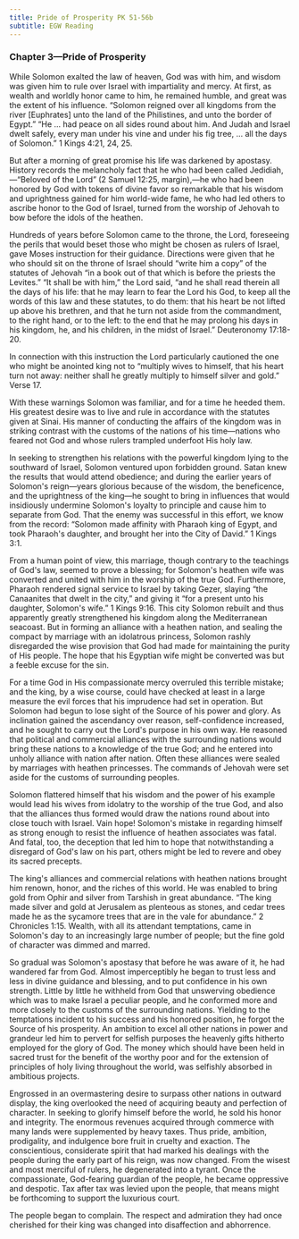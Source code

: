 ```yaml
---
title: Pride of Prosperity PK 51-56b
subtitle: EGW Reading
---
```


### Chapter 3—Pride of Prosperity

While Solomon exalted the law of heaven, God was with him, and wisdom was given him to rule over Israel with impartiality and mercy. At first, as wealth and worldly honor came to him, he remained humble, and great was the extent of his influence. “Solomon reigned over all kingdoms from the river \[Euphrates\] unto the land of the Philistines, and unto the border of Egypt.” “He ... had peace on all sides round about him. And Judah and Israel dwelt safely, every man under his vine and under his fig tree, ... all the days of Solomon.” 1 Kings 4:21, 24, 25.

But after a morning of great promise his life was darkened by apostasy. History records the melancholy fact that he who had been called Jedidiah,—“Beloved of the Lord” (2 Samuel 12:25, margin),—he who had been honored by God with tokens of divine favor so remarkable that his wisdom and uprightness gained for him world-wide fame, he who had led others to ascribe honor to the God of Israel, turned from the worship of Jehovah to bow before the idols of the heathen.

Hundreds of years before Solomon came to the throne, the Lord, foreseeing the perils that would beset those who might be chosen as rulers of Israel, gave Moses instruction for their guidance. Directions were given that he who should sit on the throne of Israel should “write him a copy” of the statutes of Jehovah “in a book out of that which is before the priests the Levites.” “It shall be with him,” the Lord said, “and he shall read therein all the days of his life: that he may learn to fear the Lord his God, to keep all the words of this law and these statutes, to do them: that his heart be not lifted up above his brethren, and that he turn not aside from the commandment, to the right hand, or to the left: to the end that he may prolong his days in his kingdom, he, and his children, in the midst of Israel.” Deuteronomy 17:18-20.

In connection with this instruction the Lord particularly cautioned the one who might be anointed king not to “multiply wives to himself, that his heart turn not away: neither shall he greatly multiply to himself silver and gold.” Verse 17.

With these warnings Solomon was familiar, and for a time he heeded them. His greatest desire was to live and rule in accordance with the statutes given at Sinai. His manner of conducting the affairs of the kingdom was in striking contrast with the customs of the nations of his time—nations who feared not God and whose rulers trampled underfoot His holy law.

In seeking to strengthen his relations with the powerful kingdom lying to the southward of Israel, Solomon ventured upon forbidden ground. Satan knew the results that would attend obedience; and during the earlier years of Solomon's reign—years glorious because of the wisdom, the beneficence, and the uprightness of the king—he sought to bring in influences that would insidiously undermine Solomon's loyalty to principle and cause him to separate from God. That the enemy was successful in this effort, we know from the record: “Solomon made affinity with Pharaoh king of Egypt, and took Pharaoh's daughter, and brought her into the City of David.” 1 Kings 3:1.

From a human point of view, this marriage, though contrary to the teachings of God's law, seemed to prove a blessing; for Solomon's heathen wife was converted and united with him in the worship of the true God. Furthermore, Pharaoh rendered signal service to Israel by taking Gezer, slaying “the Canaanites that dwelt in the city,” and giving it “for a present unto his daughter, Solomon's wife.” 1 Kings 9:16. This city Solomon rebuilt and thus apparently greatly strengthened his kingdom along the Mediterranean seacoast. But in forming an alliance with a heathen nation, and sealing the compact by marriage with an idolatrous princess, Solomon rashly disregarded the wise provision that God had made for maintaining the purity of His people. The hope that his Egyptian wife might be converted was but a feeble excuse for the sin.

For a time God in His compassionate mercy overruled this terrible mistake; and the king, by a wise course, could have checked at least in a large measure the evil forces that his imprudence had set in operation. But Solomon had begun to lose sight of the Source of his power and glory. As inclination gained the ascendancy over reason, self-confidence increased, and he sought to carry out the Lord's purpose in his own way. He reasoned that political and commercial alliances with the surrounding nations would bring these nations to a knowledge of the true God; and he entered into unholy alliance with nation after nation. Often these alliances were sealed by marriages with heathen princesses. The commands of Jehovah were set aside for the customs of surrounding peoples.

Solomon flattered himself that his wisdom and the power of his example would lead his wives from idolatry to the worship of the true God, and also that the alliances thus formed would draw the nations round about into close touch with Israel. Vain hope! Solomon's mistake in regarding himself as strong enough to resist the influence of heathen associates was fatal. And fatal, too, the deception that led him to hope that notwithstanding a disregard of God's law on his part, others might be led to revere and obey its sacred precepts.

The king's alliances and commercial relations with heathen nations brought him renown, honor, and the riches of this world. He was enabled to bring gold from Ophir and silver from Tarshish in great abundance. “The king made silver and gold at Jerusalem as plenteous as stones, and cedar trees made he as the sycamore trees that are in the vale for abundance.” 2 Chronicles 1:15. Wealth, with all its attendant temptations, came in Solomon's day to an increasingly large number of people; but the fine gold of character was dimmed and marred.

So gradual was Solomon's apostasy that before he was aware of it, he had wandered far from God. Almost imperceptibly he began to trust less and less in divine guidance and blessing, and to put confidence in his own strength. Little by little he withheld from God that unswerving obedience which was to make Israel a peculiar people, and he conformed more and more closely to the customs of the surrounding nations. Yielding to the temptations incident to his success and his honored position, he forgot the Source of his prosperity. An ambition to excel all other nations in power and grandeur led him to pervert for selfish purposes the heavenly gifts hitherto employed for the glory of God. The money which should have been held in sacred trust for the benefit of the worthy poor and for the extension of principles of holy living throughout the world, was selfishly absorbed in ambitious projects.

Engrossed in an overmastering desire to surpass other nations in outward display, the king overlooked the need of acquiring beauty and perfection of character. In seeking to glorify himself before the world, he sold his honor and integrity. The enormous revenues acquired through commerce with many lands were supplemented by heavy taxes. Thus pride, ambition, prodigality, and indulgence bore fruit in cruelty and exaction. The conscientious, considerate spirit that had marked his dealings with the people during the early part of his reign, was now changed. From the wisest and most merciful of rulers, he degenerated into a tyrant. Once the compassionate, God-fearing guardian of the people, he became oppressive and despotic. Tax after tax was levied upon the people, that means might be forthcoming to support the luxurious court.

The people began to complain. The respect and admiration they had once cherished for their king was changed into disaffection and abhorrence.